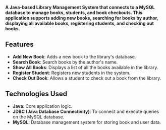 **A Java-based Library Management System that connects to a MySQL database to manage books, students, and book checkouts. This application supports adding new books, searching for books by author, displaying all available books, registering students, and checking out books.**

## Features

- **Add New Book**: Adds a new book to the library's database.
- **Search Book**: Search books by the author's name.
- **Show All Books**: Displays a list of all the books available in the library.
- **Register Student**: Registers new students in the system.
- **Check Out Book**: Allows a student to check out a book from the library.

## Technologies Used

- **Java**: Core application logic.
- **JDBC (Java Database Connectivity)**: To connect and execute queries on the MySQL database.
- **MySQL**: Database management system for storing book and user data.
